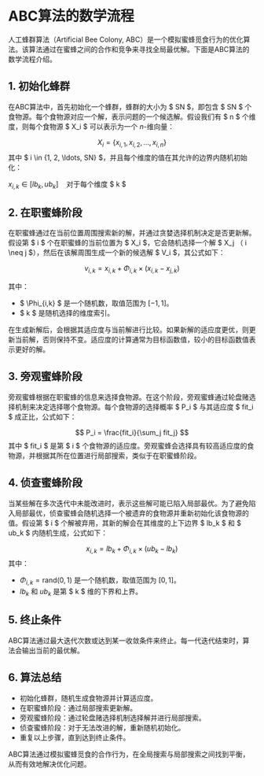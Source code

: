 # ABC算法的数学流程

人工蜂群算法（Artificial Bee Colony, ABC）是一个模拟蜜蜂觅食行为的优化算法。该算法通过在蜜蜂之间的合作和竞争来寻找全局最优解。下面是ABC算法的数学流程介绍。

## 1. 初始化蜂群

在ABC算法中，首先初始化一个蜂群，蜂群的大小为 $ SN $，即包含 $ SN $ 个食物源。每个食物源对应一个解，表示问题的一个候选解。假设我们有 $ n $ 个维度，则每个食物源 $ X_i $ 可以表示为一个 $n$-维向量：

$$
X_i = \{ x_{i,1}, x_{i,2}, \ldots, x_{i,n} \}
$$
其中 $ i \in \{1, 2, \ldots, SN\} $，并且每个维度的值在其允许的边界内随机初始化：

$x_{i,k} \in [lb_k, ub_k] \quad$对于每个维度 $ k $

## 2. 在职蜜蜂阶段

在职蜜蜂通过在当前位置周围搜索新的解，并通过贪婪选择机制决定是否更新解。假设第 $ i $ 个在职蜜蜂的当前位置为 $ X_i $，它会随机选择一个解 $ X_j $（$ i \neq j $），然后在该解周围生成一个新的候选解 $ V_i $，其公式如下：

$$
v_{i,k} = x_{i,k} + \Phi_{i,k} \times (x_{i,k} - x_{j,k})
$$


其中：

- $ \Phi_{i,k} $ 是一个随机数，取值范围为 $[-1, 1]$。
- $ k $ 是随机选择的维度索引。

在生成新解后，会根据其适应度与当前解进行比较。如果新解的适应度更优，则更新当前解，否则保持不变。适应度的计算通常为目标函数值，较小的目标函数值表示更好的解。

## 3. 旁观蜜蜂阶段

旁观蜜蜂根据在职蜜蜂的信息来选择食物源。在这个阶段，旁观蜜蜂通过轮盘赌选择机制来决定选择哪个食物源。每个食物源的选择概率 $ P_i $ 与其适应度 $ fit_i $ 成正比，公式如下：

$$
P_i = \frac{fit_i}{\sum_j fit_j}
$$
其中 $ fit_i $ 是第 $ i $ 个食物源的适应度。旁观蜜蜂会选择具有较高适应度的食物源，并根据其所在位置进行局部搜索，类似于在职蜜蜂阶段。

## 4. 侦查蜜蜂阶段

当某些解在多次迭代中未能改进时，表示这些解可能已陷入局部最优。为了避免陷入局部最优，侦查蜜蜂会随机选择一个被遗弃的食物源并重新初始化该食物源的值。假设第 $ i $ 个解被弃用，其新的解会在其维度的上下边界 $ lb_k $ 和 $ ub_k $ 内随机生成，公式如下：

$$
	x_{i,k} = lb_k + \Phi_{i,k} \times (ub_k - lb_k)
$$
其中：

- $\Phi_{i,k} = \text{rand}(0,1)$ 是一个随机数，取值范围为 $[0, 1]$。
- $lb_k$ 和 $ub_k$ 是第 $ k $ 维的下界和上界。

## 5. 终止条件

ABC算法通过最大迭代次数或达到某一收敛条件来终止。每一代迭代结束时，算法会输出当前的最优解。

## 6. 算法总结

- 初始化蜂群，随机生成食物源并计算适应度。
- 在职蜜蜂阶段：通过局部搜索更新解。
- 旁观蜜蜂阶段：通过轮盘赌选择机制选择解并进行局部搜索。
- 侦查蜜蜂阶段：对于无法改进的解，重新随机初始化。
- 重复以上步骤，直到达到终止条件。

ABC算法通过模拟蜜蜂觅食的合作行为，在全局搜索与局部搜索之间找到平衡，从而有效地解决优化问题。